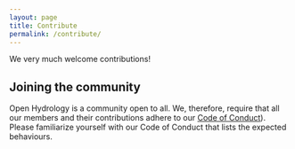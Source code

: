 ```yaml
---
layout: page
title: Contribute
permalink: /contribute/
---
```


We very much welcome contributions!

## Joining the community

Open Hydrology is a community open to all. We, therefore, require that all our members and their contributions adhere to our [Code of Conduct](CODE_OF_CONDUCT.md)). Please familiarize yourself with our Code of Conduct that lists the expected behaviours.
